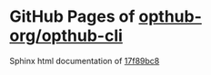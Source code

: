 GitHub Pages of [opthub-org/opthub-cli](https://github.com/opthub-org/opthub-cli.git)
===
Sphinx html documentation of [17f89bc8](https://github.com/opthub-org/opthub-cli/tree/17f89bc8bfdc64ab6dc9e6bc73aab04a4ac4066d)
